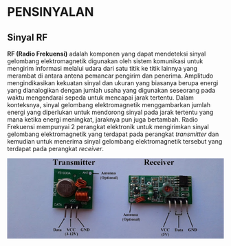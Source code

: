 # PENSINYALAN 


## Sinyal RF ##
 **RF (Radio Frekuensi)** adalah komponen yang dapat mendeteksi sinyal gelombang elektromagnetik digunakan oleh sistem komunikasi untuk mengirim informasi melalui udara dari satu titik ke titik lainnya yang merambat di antara antena pemancar pengirim dan penerima.
 Amplitudo mengindikasikan kekuatan sinyal dan ukuran yang biasanya berupa energi yang dianalogikan dengan jumlah usaha yang digunakan seseorang pada waktu mengendarai sepeda untuk mencapai jarak tertentu. Dalam konteksnya, sinyal gelombang elektromagnetik menggambarkan jumlah energi yang diperlukan untuk mendorong sinyal pada jarak tertentu yang mana ketika energi meningkat, jaraknya pun juga bertambah.
 Radio Frekuensi mempunyai 2 perangkat elektronik untuk mengirimkan sinyal gelombang elektromagnetik yang terdapat pada perangkat _transmitter_ dan kemudian untuk menerima sinyal gelombang elektromagnetik tersebut yang terdapat pada perangkat _receiver_. 

![Image](RF.jpg)


